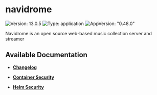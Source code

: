 # navidrome

![Version: 13.0.5](https://img.shields.io/badge/Version-13.0.5-informational?style=flat-square) ![Type: application](https://img.shields.io/badge/Type-application-informational?style=flat-square) ![AppVersion: "0.48.0"](https://img.shields.io/badge/AppVersion-"0.48.0"-informational?style=flat-square)

Navidrome is an open source web-based music collection server and streamer

## Available Documentation

- [**Changelog**](CHANGELOG)

- [**Container Security**](container-security)

- [**Helm Security**](helm-security)

